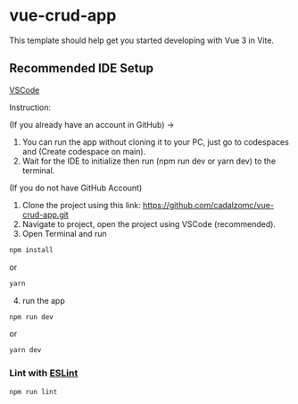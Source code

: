 # vue-crud-app

This template should help get you started developing with Vue 3 in Vite.

## Recommended IDE Setup

[VSCode](https://code.visualstudio.com/)

Instruction:

(If you already have an account in GitHub) ->
1. You can run the app without cloning it to your PC, just go to codespaces and (Create codespace on main).
2. Wait for the IDE to initialize then run (npm run dev or yarn dev) to the terminal.


(If you do not have GitHub Account)
1. Clone the project using this link: https://github.com/cadalzomc/vue-crud-app.git
2. Navigate to project, open the project using VSCode (recommended).
3. Open Terminal and run

```sh
npm install
```
or
```sh
yarn
```
4. run the app
   
```sh
npm run dev
```
or
```sh
yarn dev
```


### Lint with [ESLint](https://eslint.org/)

```sh
npm run lint
```
